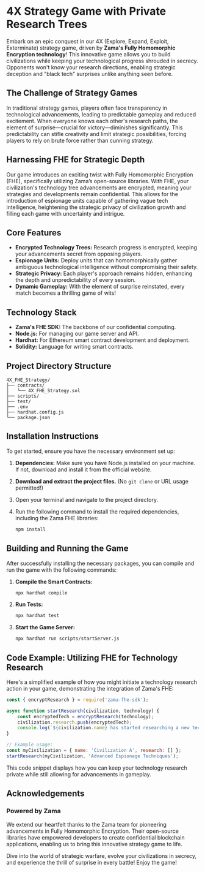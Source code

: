 # 4X Strategy Game with Private Research Trees

Embark on an epic conquest in our 4X (Explore, Expand, Exploit, Exterminate) strategy game, driven by **Zama's Fully Homomorphic Encryption technology**! This innovative game allows you to build civilizations while keeping your technological progress shrouded in secrecy. Opponents won't know your research directions, enabling strategic deception and "black tech" surprises unlike anything seen before.

## The Challenge of Strategy Games

In traditional strategy games, players often face transparency in technological advancements, leading to predictable gameplay and reduced excitement. When everyone knows each other's research paths, the element of surprise—crucial for victory—diminishes significantly. This predictability can stifle creativity and limit strategic possibilities, forcing players to rely on brute force rather than cunning strategy.

## Harnessing FHE for Strategic Depth

Our game introduces an exciting twist with Fully Homomorphic Encryption (FHE), specifically utilizing Zama’s open-source libraries. With FHE, your civilization's technology tree advancements are encrypted, meaning your strategies and developments remain confidential. This allows for the introduction of espionage units capable of gathering vague tech intelligence, heightening the strategic privacy of civilization growth and filling each game with uncertainty and intrigue.

## Core Features

- **Encrypted Technology Trees:** Research progress is encrypted, keeping your advancements secret from opposing players.
- **Espionage Units:** Deploy units that can homomorphically gather ambiguous technological intelligence without compromising their safety.
- **Strategic Privacy:** Each player's approach remains hidden, enhancing the depth and unpredictability of every session.
- **Dynamic Gameplay:** With the element of surprise reinstated, every match becomes a thrilling game of wits!

## Technology Stack

- **Zama's FHE SDK:** The backbone of our confidential computing.
- **Node.js:** For managing our game server and API.
- **Hardhat:** For Ethereum smart contract development and deployment.
- **Solidity:** Language for writing smart contracts.

## Project Directory Structure

```plaintext
4X_FHE_Strategy/
├── contracts/
│   └── 4X_FHE_Strategy.sol
├── scripts/
├── test/
├── .env
├── hardhat.config.js
└── package.json
```

## Installation Instructions

To get started, ensure you have the necessary environment set up:

1. **Dependencies:** Make sure you have Node.js installed on your machine. If not, download and install it from the official website.
2. **Download and extract the project files.** (No `git clone` or URL usage permitted!)
3. Open your terminal and navigate to the project directory.
4. Run the following command to install the required dependencies, including the Zama FHE libraries:

   ```bash
   npm install
   ```

## Building and Running the Game

After successfully installing the necessary packages, you can compile and run the game with the following commands:

1. **Compile the Smart Contracts:**

   ```bash
   npx hardhat compile
   ```

2. **Run Tests:**

   ```bash
   npx hardhat test
   ```

3. **Start the Game Server:**

   ```bash
   npx hardhat run scripts/startServer.js
   ```

## Code Example: Utilizing FHE for Technology Research

Here's a simplified example of how you might initiate a technology research action in your game, demonstrating the integration of Zama's FHE:

```javascript
const { encryptResearch } = require('zama-fhe-sdk');

async function startResearch(civilization, technology) {
    const encryptedTech = encryptResearch(technology);
    civilization.research.push(encryptedTech);
    console.log(`${civilization.name} has started researching a new technology!`);
}

// Example usage:
const myCivilization = { name: 'Civilization A', research: [] };
startResearch(myCivilization, 'Advanced Espionage Techniques');
```

This code snippet displays how you can keep your technology research private while still allowing for advancements in gameplay.

## Acknowledgements

### Powered by Zama

We extend our heartfelt thanks to the Zama team for pioneering advancements in Fully Homomorphic Encryption. Their open-source libraries have empowered developers to create confidential blockchain applications, enabling us to bring this innovative strategy game to life.

Dive into the world of strategic warfare, evolve your civilizations in secrecy, and experience the thrill of surprise in every battle! Enjoy the game!

